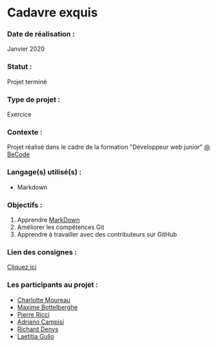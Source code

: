 # Cadavre exquis

### Date de réalisation :
Janvier 2020

### Statut :
Projet terminé

### Type de projet :
Exercice

### Contexte :
Projet réalisé dans le cadre de la formation "Développeur web junior" [@ BeCode](https://becode.org/)

### Langage(s) utilisé(s) :
* Markdown

### Objectifs :
1. Apprendre [MarkDown](https://guides.github.com/features/mastering-markdown/)
2. Améliorer les compétences Git
3. Apprendre à travailler avec des contributeurs sur GitHub

### Lien des consignes :
[Cliquez ici](https://github.com/becodeorg/LIE-Jepsen-4.27/blob/master/01-the-field/03-markdown/02.cadavre-exquis.md)

### Les participants au projet :
* [Charlotte Moureau](https://github.com/CharlotteMoureau)
* [Maxime Bottelberghe](https://github.com/Maxime-Bott)
* [Pierre Ricci](https://github.com/RicciPierre)
* [Adriano Campisi](https://github.com/Ooverz)
* [Richard Denys](https://github.com/Richyden)
* [Laetitia Gullo](https://github.com/LaetitiaGullo/)

